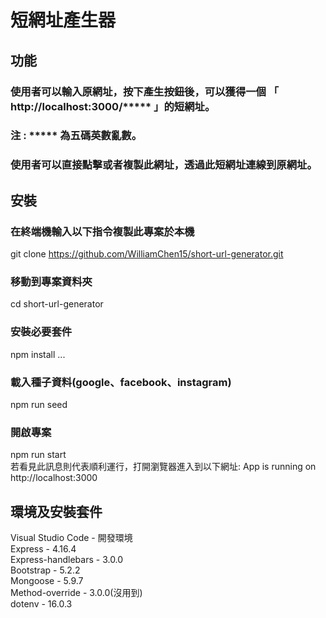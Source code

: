 # 短網址產生器  

## 功能  

### 使用者可以輸入原網址，按下產生按鈕後，可以獲得一個 「  http://localhost:3000/*****  」的短網址。
### 注 : ***** 為五碼英數亂數。  

### 使用者可以直接點擊或者複製此網址，透過此短網址連線到原網址。

## 安裝

### 在終端機輸入以下指令複製此專案於本機
git clone https://github.com/WilliamChen15/short-url-generator.git  
### 移動到專案資料夾
cd short-url-generator  
### 安裝必要套件  
npm install ...  

### 載入種子資料(google、facebook、instagram)    
npm run seed  
### 開啟專案  
npm run start  
若看見此訊息則代表順利運行，打開瀏覽器進入到以下網址:
App is running on http://localhost:3000

## 環境及安裝套件
Visual Studio Code - 開發環境  
Express - 4.16.4  
Express-handlebars - 3.0.0  
Bootstrap - 5.2.2  
Mongoose - 5.9.7  
Method-override - 3.0.0(沒用到)   
dotenv - 16.0.3  
